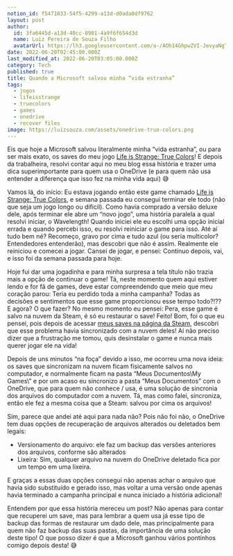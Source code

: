 ```yaml
---
notion_id: f5471833-54f5-4299-a13d-d0ada0df9762
layout: post
author:
  id: 3fa6445d-a13d-40cc-8901-4a9f6f654d3d
  name: Luiz Pereira de Souza Filho
  avatarUrl: https://lh3.googleusercontent.com/a-/AOh14GhpwZVI-JevyaNgTdlrOT6YN20cI6V9Kxtq38Ij8AQ=s100
date: 2022-06-20T02:45:00.000Z
last_modified_at: 2022-06-20T03:05:00.000Z
category: Tech
published: true
title: Quando a Microsoft salvou minha “vida estranha”
tags:
  - jogos
  - lifeisstrange
  - truecolors
  - games
  - onedrive
  - recover files
image: https://luizsouza.com/assets/onedrive-true-colors.png
---
```


Eis que hoje a Microsoft salvou literalmente minha “vida estranha”, ou para ser mais exato, os saves do meu jogo [Life is Strange: True Colors](https://store.steampowered.com/app/936790/Life_is_Strange_True_Colors/)! E depois da trabalheira, resolvi contar aqui no meu blog essa história e trazer uma dica superimportante para quem usa o OneDrive (e para quem não usa entender a diferença que isso fez na minha vida aqui) 😅

Vamos lá, do início: Eu estava jogando então este game chamado [Life is Strange: True Colors](https://store.steampowered.com/app/936790/Life_is_Strange_True_Colors/), e semana passada eu consegui terminar ele todo (não que seja um jogo longo ou difícil). Como havia comprado a versão deluxe dele, após terminar ele abre um “novo jogo”, uma história paralela a qual resolvi iniciar, o Wavelength! Quando iniciei ele eu escolhi uma opção inicial errada e quando percebi isso, eu resolvi reiniciar o game para isso. Até aí tudo bem né? Recomeço, gravo por cima e tudo azul (ou seria multicolor? Entendedores entenderão), mas descobri que não é assim. Realmente ele reiniciou e comecei a jogar. Cansei de jogar, e pensei: Continuo depois, vai, e isso foi da semana passada para hoje.

Hoje fui dar uma jogadinha e para minha surpresa a tela título não trazia mais a opção de continuar o game! Tá, neste momento quem aqui estiver lendo e for fã de games, deve estar compreendendo que meio que meu coração parou: Teria eu perdido toda a minha campanha? Todas as decisões e sentimentos que esse game proporcionou esse tempo todo?!?? E agora? O que fazer? No mesmo momento eu pensei: Pera, esse game é salvo na nuvem da Steam, é só eu restaurar o save! Feito! Bom, foi o que eu pensei, pois depois de acessar [meus saves na página da Steam](https://store.steampowered.com/account/remotestorage), descobri que esse problema havia sincronizado com a nuvem deles! Aí não preciso dizer que a frustração me tomou, quis desinstalar o game e nunca mais querer jogar ele na vida!

Depois de uns minutos “na foça” devido a isso, me ocorreu uma nova ideia: os saves que sincronizam na nuvem ficam fisicamente salvos no computador, e normalmente ficam na pasta “Meus Documentos\My Games\” e por um acaso eu sincronizo a pasta “Meus Documentos” com o OneDrive, que para quem não conhece / usa, é uma solução de sincronia dos arquivos do computador com a nuvem. Tá, mas como falei, sincroniza, então ele fez a mesma coisa que a Steam: salvou por cima os arquivos!

Sim, parece que andei até aqui para nada não? Pois não foi não, o OneDrive tem duas opções de recuperação de arquivos alterados ou deletados bem legais:

- Versionamento do arquivo: ele faz um backup das versões anteriores dos arquivos, conforme são alterados
- Lixeira: Sim, qualquer arquivo na nuvem do OneDrive deletado fica por um tempo em uma lixeira.

E graças a essas duas opções consegui não apenas achar o arquivo que havia sido substituído e gerado isso, mas voltar a uma versão onde apenas havia terminado a campanha principal e nunca iniciado a história adicional!

Entendem por que essa história mereceu um post? Não apenas para contar que recuperei um save, mas para lembrar a quem usa já esse tipo de backup das formas de restaurar um dado dele, mas principalmente para quem não faz backup das suas pastas, da importância de uma solução deste tipo! O que posso dizer é que a Microsoft ganhou vários pontinhos comigo depois desta! 😅

